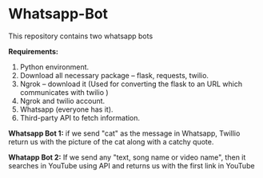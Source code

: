 # Whatsapp-Bot
This repository contains two whatsapp bots 

**Requirements:**
1.	Python environment.
2.	Download all necessary package – flask, requests, twilio.
3.	Ngrok – download it (Used for converting the flask to an URL which communicates with twilio )
4.	Ngrok and twilio account.
5.	Whatsapp (everyone has it).
6.	Third-party API to fetch information.


**Whatsapp Bot 1:**
if we send "cat" as the message in Whatsapp, Twillio return us with the picture of the cat along with a catchy quote.

**Whatapp Bot 2:**
If we send any "text, song name or video name", then it searches in YouTube using API and returns us with the first link in YouTube
